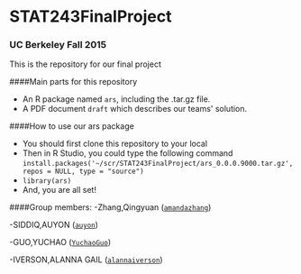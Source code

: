 # STAT243FinalProject
### UC Berkeley Fall 2015
This is the repository for our final project

####Main parts for this repository
- An R package named `ars`, including the .tar.gz file.
- A PDF document `draft` which describes our teams' solution.

####How to use our ars package
- You should first clone this repository to your local
- Then in R Studio, you could type the following command `install.packages('~/scr/STAT243FinalProject/ars_0.0.0.9000.tar.gz', repos = NULL, type = "source")`
- `library(ars)`
- And, you are all set!

####Group members:
-Zhang,Qingyuan ([`amandazhang`](https://github.com/amandazhang))

-SIDDIQ,AUYON ([`auyon`](https://github.com/auyon))

-GUO,YUCHAO  ([`YuchaoGuo`](https://github.com/YuchaoGuo))

-IVERSON,ALANNA GAIL ([`alannaiverson`](https://github.com/alannaiverson))

